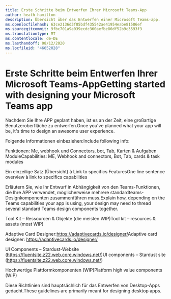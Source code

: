 ```yaml
---
title: Erste Schritte beim Entwerfen Ihrer Microsoft Teams-App
author: heath-hamilton
description: Übersicht über das Entwerfen einer Microsoft Teams-app.
ms.openlocfilehash: 63ce2136d3f85bdf435542ae41954eabe81586ef
ms.sourcegitcommit: 9fbc701a9a039ecdc360aefbe86df52b9c3593f3
ms.translationtype: MT
ms.contentlocale: de-DE
ms.lasthandoff: 08/12/2020
ms.locfileid: "46652028"
---
```

# <a name="getting-started-with-designing-your-microsoft-teams-app"></a><span data-ttu-id="dbd62-103">Erste Schritte beim Entwerfen Ihrer Microsoft Teams-App</span><span class="sxs-lookup"><span data-stu-id="dbd62-103">Getting started with designing your Microsoft Teams app</span></span>

<span data-ttu-id="dbd62-104">Nachdem Sie Ihre APP geplant haben, ist es an der Zeit, eine großartige Benutzeroberfläche zu entwerfen.</span><span class="sxs-lookup"><span data-stu-id="dbd62-104">Once you've planned what your app will be, it's time to design an awesome user experience.</span></span>

<span data-ttu-id="dbd62-105">Folgende Informationen einbeziehen:</span><span class="sxs-lookup"><span data-stu-id="dbd62-105">Include following info:</span></span>

<span data-ttu-id="dbd62-106">Funktionen: Me, webhook und Connectors, bot, Tab, Karten & Aufgaben Module</span><span class="sxs-lookup"><span data-stu-id="dbd62-106">Capabilities: ME, Webhook and connectors, Bot, Tab, cards & task modules</span></span>  

<span data-ttu-id="dbd62-107">Ein einzeilige Satz (Übersicht) à Link to specifics Features</span><span class="sxs-lookup"><span data-stu-id="dbd62-107">One line sentence overview à link to specifics capabilities</span></span>  

<span data-ttu-id="dbd62-108">Erläutern Sie, wie Ihr Entwurf in Abhängigkeit von den Teams-Funktionen, die Ihre APP verwendet, möglicherweise mehrere standardteams-Designkomponenten zusammenführen muss.</span><span class="sxs-lookup"><span data-stu-id="dbd62-108">Explain how, depending on the Teams capabilities your app is using, your design may need to thread several standard Teams design components together.</span></span>

<span data-ttu-id="dbd62-109">Tool Kit – Ressourcen & Objekte (die meisten WIP)</span><span class="sxs-lookup"><span data-stu-id="dbd62-109">Tool kit – resources & assets (most WIP)</span></span> 

<span data-ttu-id="dbd62-110">Adaptive Card Designer:https://adaptivecards.io/designer/</span><span class="sxs-lookup"><span data-stu-id="dbd62-110">Adaptive card designer: https://adaptivecards.io/designer/</span></span> 

<span data-ttu-id="dbd62-111">UI Components – Stardust-Website (https://fluentsite.z22.web.core.windows.net/)</span><span class="sxs-lookup"><span data-stu-id="dbd62-111">UI components – Stardust site (https://fluentsite.z22.web.core.windows.net/)</span></span> 

<span data-ttu-id="dbd62-112">Hochwertige Plattformkomponenten (WIP)</span><span class="sxs-lookup"><span data-stu-id="dbd62-112">Platform high value components (WIP)</span></span>

<span data-ttu-id="dbd62-113">Diese Richtlinien sind hauptsächlich für das Entwerfen von Desktop-Apps gedacht.</span><span class="sxs-lookup"><span data-stu-id="dbd62-113">These guidelines are primarily meant for designing desktop apps.</span></span>
